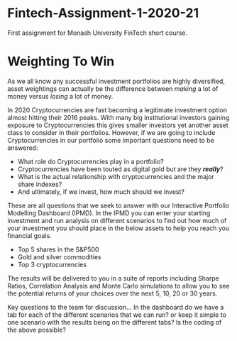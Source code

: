 # Fintech-Assignment-1-2020-21
First assignment for Monash University FinTech short course.  

# Weighting To Win
As we all know any successful investment portfolios are highly diversified, asset weightings can actually be the difference between <i>making</i> a lot of money versus <i>losing</i> a lot of money.

In 2020 Cryptocurrencies are fast becoming a legitimate investment option almost hitting their 2016 peaks. With many big institutional investors gaining exposure to Cryptocurrencies this gives smaller investors yet another asset class to consider in their portfolios. However, if we are going to include Cryptocurrencies in our portfolio some important questions need to be answered:
 
 - What role do Cryptocurrencies play in a portfolio?
 - Cryptocurrencies have been touted as digital gold but are they <b><i>really</i></b>? 
 - What is the actual relationship with cryptocurrencies and the major share indexes? 
 - And ultimately, if we invest, how much should we invest?  

These are all questions that we seek to answer with our Interactive Portfolio Modelling Dashboard (IPMD). In the IPMD you can enter your starting investment and run analysis on different scenarios to find out how much of your investment you should place in the below assets to help you reach you financial goals.

- Top 5 shares in the S&P500
- Gold and silver commodities 
- Top 3 cryptocurrencies

The results will be delivered to you in a suite of reports including Sharpe Ratios, Correlation Analysis and Monte Carlo simulations to allow you to see the potential returns of your choices over the next 5, 10, 20 or 30 years.


Key questions to the team for discussion...
In the dashboard do we have a tab for each of the different scenarios that we can run? or keep it simple to one scenario with the results being on the different tabs?
Is the coding of the above possible?
